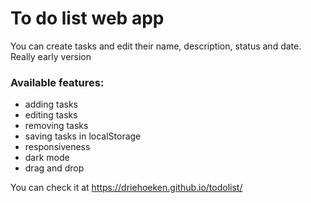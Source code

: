 # To do list web app 
You can create tasks and edit their name, description, status and date.
Really early version

### Available features:
- adding tasks
- editing tasks
- removing tasks
- saving tasks in localStorage
- responsiveness
- dark mode
- drag and drop

You can check it at https://driehoeken.github.io/todolist/